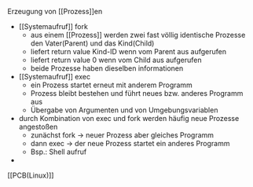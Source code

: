Erzeugung von [[Prozess]]en
- [[Systemaufruf]] fork
	- aus einem [[Prozess]] werden zwei fast völlig identische Prozesse den Vater(Parent) und das Kind(Child)
	- liefert return value Kind-ID wenn vom Parent aus aufgerufen
	- liefert return value 0 wenn vom Child aus aufgerufen
	- beide Prozesse haben dieselben informationen
- [[Systemaufruf]] exec
	- ein Prozess startet erneut mit anderem Programm
	- Prozess bleibt bestehen und führt neues bzw. anderes Programm aus
	- Übergabe von Argumenten und von Umgebungsvariablen
- durch Kombination von exec und fork werden häufig neue Prozesse angestoßen
	- zunächst fork -> neuer Prozess aber gleiches Programm
	- dann exec -> der neue Prozess startet ein anderes Programm
	- Bsp.: Shell aufruf
- 
[[PCB(Linux)]]